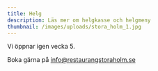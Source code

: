 ```yaml
---
title: Helg
description: Läs mer om helgkasse och helgmeny
thumbnail: /images/uploads/stora_holm_1.jpg
---
```

Vi öppnar igen vecka 5. 

Boka gärna på info@restaurangstoraholm.se